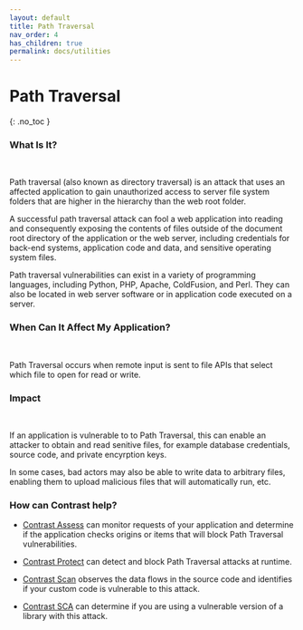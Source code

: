 ```yaml
---
layout: default
title: Path Traversal
nav_order: 4
has_children: true
permalink: docs/utilities
---
```


# Path Traversal
{: .no_toc }


### What Is It? 
<br/>

Path traversal (also known as directory traversal) is an attack that uses an affected application to gain unauthorized access to server file system folders that are higher in the hierarchy than the web root folder. 

A successful path traversal attack can fool a web application into reading and consequently exposing the contents of files outside of the document root directory of the application or the web server, including credentials for back-end systems, application code and data, and sensitive operating system files.

Path traversal vulnerabilities can exist in a variety of programming languages, including Python, PHP, Apache, ColdFusion, and Perl. They can also be located in web server software or in application code executed on a server. 


### When Can It Affect My Application? 
<br/>

Path Traversal occurs when remote input is sent to file APIs that select which file to open for read or write.



### Impact 
<br/>

If an application is vulnerable to to Path Traversal, this can enable an attacker to obtain and read senitive files, for example database credentials, source code, and private encyrption keys. 

In some cases, bad actors may also be able to write data to arbitrary files, enabling them to upload malicious files that will automatically run, etc.





### How can Contrast help? 



- [Contrast Assess](https://www.contrastsecurity.com/contrast-assess) can monitor requests of your application and determine if the application checks origins or items that will block Path Traversal vulnerabilities.

- [Contrast Protect](https://www.contrastsecurity.com/contrast-protect) can detect and block Path Traversal attacks at runtime. 

- [Contrast Scan](https://www.contrastsecurity.com/contrast-scan) observes the data flows in the source code and identifies if your custom code is vulnerable to this attack. 

- [Contrast SCA](https://www.contrastsecurity.com/contrast-sca) can determine if you are using a vulnerable version of a library with this attack.
